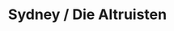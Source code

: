 ---
title: Sydney / Die Altruisten
pathname: sydney_die_alturisten
file_path: https://dl.dropboxusercontent.com/s/kqif28hjwuemgyt/01_sydney-diealtruisten-monolog.mp3?dl=0
---